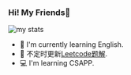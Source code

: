 ### Hi! My Friends👋

<!--
**yankewei/yankewei** is a ✨ _special_ ✨ repository because its `README.md` (this file) appears on your GitHub profile.

Here are some ideas to get you started:

- 🔭 I’m currently working on ...
- 🌱 I’m currently learning ...
- 👯 I’m looking to collaborate on ...
- 🤔 I’m looking for help with ...
- 💬 Ask me about ...
- 📫 How to reach me: ...
- 😄 Pronouns: ...
- ⚡ Fun fact: ...
-->

![my stats](https://github-readme-stats.vercel.app/api?username=yankewei&show_icons=true&theme=radical)
- 💪 I'm currently learning English.
- 🤔️ 不定时更新[Leetcode题解](https://github.com/yankewei/LeetCode-Go).
- 💻 I'm learning CSAPP.

